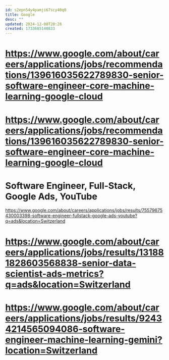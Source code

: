 ```yaml
---
id: s2epn54y4pamji67scy40q0
title: Google
desc: ""
updated: 2024-12-08T20:28
created: 1733685140833
---
```



# https://www.google.com/about/careers/applications/jobs/recommendations/139616035622789830-senior-software-engineer-core-machine-learning-google-cloud

# https://www.google.com/about/careers/applications/jobs/recommendations/139616035622789830-senior-software-engineer-core-machine-learning-google-cloud


# Software Engineer, Full-Stack, Google Ads, YouTube
https://www.google.com/about/careers/applications/jobs/results/75579675430003398-software-engineer-fullstack-google-ads-youtube?q=ads&location=Switzerland



# https://www.google.com/about/careers/applications/jobs/results/131881828603568838-senior-data-scientist-ads-metrics?q=ads&location=Switzerland 




# https://www.google.com/about/careers/applications/jobs/results/92434214565094086-software-engineer-machine-learning-gemini?location=Switzerland
